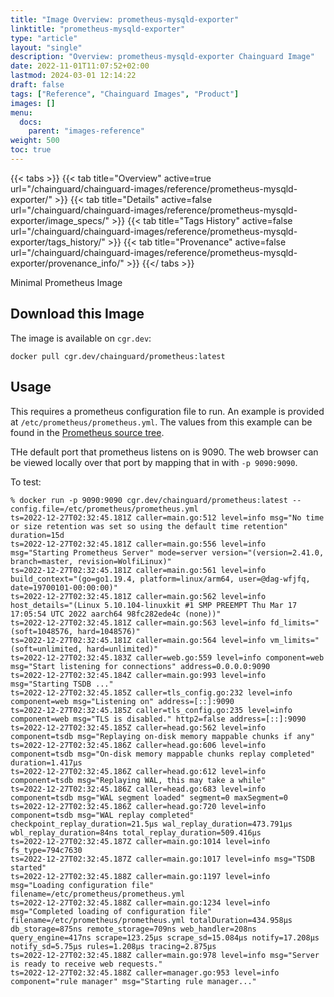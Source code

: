 ```yaml
---
title: "Image Overview: prometheus-mysqld-exporter"
linktitle: "prometheus-mysqld-exporter"
type: "article"
layout: "single"
description: "Overview: prometheus-mysqld-exporter Chainguard Image"
date: 2022-11-01T11:07:52+02:00
lastmod: 2024-03-01 12:14:22
draft: false
tags: ["Reference", "Chainguard Images", "Product"]
images: []
menu: 
  docs: 
    parent: "images-reference"
weight: 500
toc: true
---
```


{{< tabs >}}
{{< tab title="Overview" active=true url="/chainguard/chainguard-images/reference/prometheus-mysqld-exporter/" >}}
{{< tab title="Details" active=false url="/chainguard/chainguard-images/reference/prometheus-mysqld-exporter/image_specs/" >}}
{{< tab title="Tags History" active=false url="/chainguard/chainguard-images/reference/prometheus-mysqld-exporter/tags_history/" >}}
{{< tab title="Provenance" active=false url="/chainguard/chainguard-images/reference/prometheus-mysqld-exporter/provenance_info/" >}}
{{</ tabs >}}



<!--overview:start-->
Minimal Prometheus Image
<!--overview:end-->

<!--getting:start-->
## Download this Image
The image is available on `cgr.dev`:

```
docker pull cgr.dev/chainguard/prometheus:latest
```
<!--getting:end-->

<!--body:start-->
## Usage

This requires a prometheus configuration file to run.
An example is provided at `/etc/prometheus/prometheus.yml`.
The values from this example can be found in the [Prometheus source tree](https://github.com/prometheus/prometheus/blob/main/documentation/examples/prometheus.yml).

THe default port that prometheus listens on is 9090.
The web browser can be viewed locally over that port by mapping that in with `-p 9090:9090`.

To test:

```shell
% docker run -p 9090:9090 cgr.dev/chainguard/prometheus:latest --config.file=/etc/prometheus/prometheus.yml
ts=2022-12-27T02:32:45.181Z caller=main.go:512 level=info msg="No time or size retention was set so using the default time retention" duration=15d
ts=2022-12-27T02:32:45.181Z caller=main.go:556 level=info msg="Starting Prometheus Server" mode=server version="(version=2.41.0, branch=master, revision=WolfiLinux)"
ts=2022-12-27T02:32:45.181Z caller=main.go:561 level=info build_context="(go=go1.19.4, platform=linux/arm64, user=@dag-wfjfq, date=19700101-00:00:00)"
ts=2022-12-27T02:32:45.181Z caller=main.go:562 level=info host_details="(Linux 5.10.104-linuxkit #1 SMP PREEMPT Thu Mar 17 17:05:54 UTC 2022 aarch64 98fc282ede4c (none))"
ts=2022-12-27T02:32:45.181Z caller=main.go:563 level=info fd_limits="(soft=1048576, hard=1048576)"
ts=2022-12-27T02:32:45.181Z caller=main.go:564 level=info vm_limits="(soft=unlimited, hard=unlimited)"
ts=2022-12-27T02:32:45.183Z caller=web.go:559 level=info component=web msg="Start listening for connections" address=0.0.0.0:9090
ts=2022-12-27T02:32:45.184Z caller=main.go:993 level=info msg="Starting TSDB ..."
ts=2022-12-27T02:32:45.185Z caller=tls_config.go:232 level=info component=web msg="Listening on" address=[::]:9090
ts=2022-12-27T02:32:45.185Z caller=tls_config.go:235 level=info component=web msg="TLS is disabled." http2=false address=[::]:9090
ts=2022-12-27T02:32:45.185Z caller=head.go:562 level=info component=tsdb msg="Replaying on-disk memory mappable chunks if any"
ts=2022-12-27T02:32:45.186Z caller=head.go:606 level=info component=tsdb msg="On-disk memory mappable chunks replay completed" duration=1.417µs
ts=2022-12-27T02:32:45.186Z caller=head.go:612 level=info component=tsdb msg="Replaying WAL, this may take a while"
ts=2022-12-27T02:32:45.186Z caller=head.go:683 level=info component=tsdb msg="WAL segment loaded" segment=0 maxSegment=0
ts=2022-12-27T02:32:45.186Z caller=head.go:720 level=info component=tsdb msg="WAL replay completed" checkpoint_replay_duration=21.5µs wal_replay_duration=473.791µs wbl_replay_duration=84ns total_replay_duration=509.416µs
ts=2022-12-27T02:32:45.187Z caller=main.go:1014 level=info fs_type=794c7630
ts=2022-12-27T02:32:45.187Z caller=main.go:1017 level=info msg="TSDB started"
ts=2022-12-27T02:32:45.188Z caller=main.go:1197 level=info msg="Loading configuration file" filename=/etc/prometheus/prometheus.yml
ts=2022-12-27T02:32:45.188Z caller=main.go:1234 level=info msg="Completed loading of configuration file" filename=/etc/prometheus/prometheus.yml totalDuration=434.958µs db_storage=875ns remote_storage=709ns web_handler=208ns query_engine=417ns scrape=123.25µs scrape_sd=15.084µs notify=17.208µs notify_sd=5.75µs rules=1.208µs tracing=2.875µs
ts=2022-12-27T02:32:45.188Z caller=main.go:978 level=info msg="Server is ready to receive web requests."
ts=2022-12-27T02:32:45.188Z caller=manager.go:953 level=info component="rule manager" msg="Starting rule manager..."
```
<!--body:end-->

